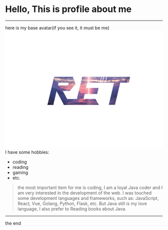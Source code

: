 # Hello, This is profile about me
--- 

here is my base avatar(if you see it, it must be me)
![avatar](../assets/avatar.png)
I have some hobbies:
- coding
- reading
- gaming
- etc.

> the most important item for me is coding, I am a loyal Java coder and I am very interested in the development of the web.
> I was touched some development languages and frameworks, such as: JavaScript, React, Vue, Golang, Python, Flask, etc.
> But Java still is my love language, I also prefer to Reading books about Java.

--- 




the end